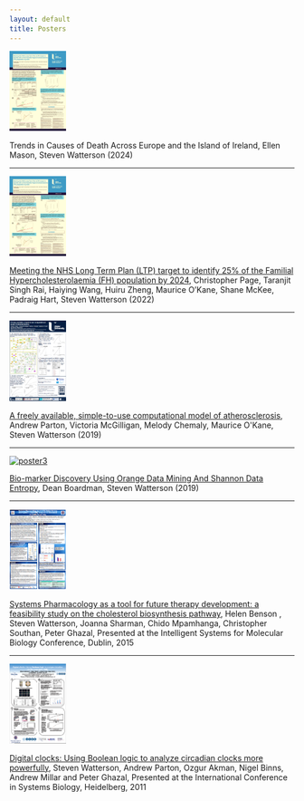 ```yaml
---
layout: default
title: Posters
---
```


<a href="https://doi.org/10.6084/m9.figshare.19732201.v1"><img src="/assets/img/CP_NHSLTP.png" alt="poster4" width="100px"/></a>

Trends in Causes of Death Across Europe and the Island of Ireland, Ellen Mason, Steven Watterson (2024)

<hr>

<a href="https://doi.org/10.6084/m9.figshare.19732201.v1"><img src="/assets/img/CP_NHSLTP.png" alt="poster4" width="100px"/></a>

[Meeting the NHS Long Term Plan (LTP) target to identify 25% of the Familial Hypercholesterolaemia (FH) population by 2024](https://doi.org/10.6084/m9.figshare.19732201.v1), Christopher Page, Taranjit Singh Rai, Haiying Wang, Huiru Zheng, Maurice O’Kane, Shane McKee, Padraig Hart, Steven Watterson (2022)

<hr>

<a href="https://doi.org/10.6084/m9.figshare.9912782.v1"><img src="/assets/img/BAS2019.PNG" alt="poster4" width="100px"/></a>

[A freely available, simple-to-use computational model of atherosclerosis](https://doi.org/10.6084/m9.figshare.9912782.v1), Andrew Parton, Victoria McGilligan, Melody Chemaly, Maurice O'Kane, Steven Watterson (2019)

<hr>

<a href="https://doi.org/10.6084/m9.figshare.8175161.v1"><img src="/assets/img/DB_Poster.PNG" alt="poster3" width="100px"/></a>

[Bio-marker Discovery Using Orange Data Mining And Shannon Data Entropy](https://doi.org/10.6084/m9.figshare.8175161.v1), Dean Boardman, Steven Watterson (2019)

<hr>

<a href="https://figshare.com/articles/Systems_Pharmacology_as_a_tool_for_future_therapy_development_a_feasibility_study_on_the_cholesterol_biosynthesis_pathway/3398506"><img src="/assets/img/Capture2.PNG" alt="poster2" width="100px"/></a>

[Systems Pharmacology as a tool for future therapy development: a feasibility study on the cholesterol biosynthesis pathway](https://figshare.com/articles/Systems_Pharmacology_as_a_tool_for_future_therapy_development_a_feasibility_study_on_the_cholesterol_biosynthesis_pathway/3398506), Helen Benson , Steven Watterson, Joanna Sharman, Chido Mpamhanga, Christopher Southan, Peter Ghazal, Presented at the Intelligent Systems for Molecular Biology Conference, Dublin, 2015

<hr>

<a href="http://dx.doi.org/10.6084/m9.figshare.97316"><img src="/assets/img/Capture1.PNG" alt="poster1" width="100px"/></a>

[Digital clocks: Using Boolean logic to analyze circadian clocks more powerfully](https://figshare.com/articles/figure/Digital_clocks_Using_Boolean_logic_to_analyze_circadian_clocks_more_powerfully/97316), Steven Watterson, Andrew Parton, Ozgur Akman, Nigel Binns, Andrew Millar and Peter Ghazal, Presented at the International Conference in Systems Biology, Heidelberg, 2011  






 
